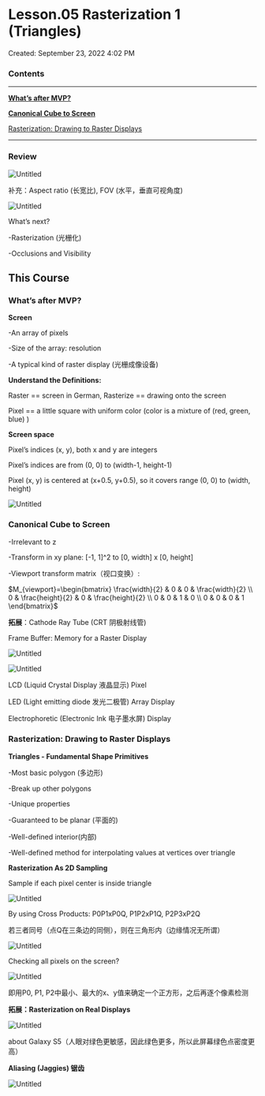 # Lesson.05 Rasterization 1 (Triangles)

Created: September 23, 2022 4:02 PM

### Contents

---

**[What’s after MVP?](Lesson%2005%20Rasterization%201%20(Triangles)%201f3085d05bc44b0a99f267ee7162cff3.md)**

**[Canonical Cube to Screen](Lesson%2005%20Rasterization%201%20(Triangles)%201f3085d05bc44b0a99f267ee7162cff3.md)**

[Rasterization: Drawing to Raster Displays](Lesson%2005%20Rasterization%201%20(Triangles)%201f3085d05bc44b0a99f267ee7162cff3.md)

---

### Review

![Untitled](Lesson%2005%20Rasterization%201%20(Triangles)%201f3085d05bc44b0a99f267ee7162cff3/Untitled.png)

补充：Aspect ratio (长宽比), FOV (水平，垂直可视角度)

![Untitled](Lesson%2005%20Rasterization%201%20(Triangles)%201f3085d05bc44b0a99f267ee7162cff3/Untitled%201.png)

What’s next?

-Rasterization (光栅化)

-Occlusions and Visibility

## This Course

### **What’s after MVP?**

**Screen**

-An array of pixels

-Size of the array: resolution

-A typical kind of raster display (光栅成像设备)

**Understand the Definitions:**

Raster == screen in German, Rasterize == drawing onto the screen

Pixel == a little square with uniform color (color is a mixture of (red, green, blue) )

**Screen space**

Pixel’s indices (x, y), both x and y are integers

Pixel’s indices are from (0, 0) to (width-1, height-1)

Pixel (x, y) is centered at (x+0.5, y+0.5), so it covers range (0, 0) to (width, height)

![Untitled](Lesson%2005%20Rasterization%201%20(Triangles)%201f3085d05bc44b0a99f267ee7162cff3/Untitled%202.png)

### **Canonical Cube to Screen**

-Irrelevant to z

-Transform in xy plane: [-1, 1]^2 to [0, width] x [0, height]

-Viewport transform matrix（视口变换）:

$M_{viewport}=\begin{bmatrix}
\frac{width}{2} & 0 & 0 & \frac{width}{2} \\
0 & \frac{height}{2} & 0 & \frac{height}{2} \\
0 & 0 & 1 & 0 \\
0 & 0 & 0 & 1
\end{bmatrix}$

**拓展**：Cathode Ray Tube (CRT 阴极射线管)

Frame Buffer: Memory for a Raster Display

![Untitled](Lesson%2005%20Rasterization%201%20(Triangles)%201f3085d05bc44b0a99f267ee7162cff3/Untitled%203.png)

![Untitled](Lesson%2005%20Rasterization%201%20(Triangles)%201f3085d05bc44b0a99f267ee7162cff3/Untitled%204.png)

LCD (Liquid Crystal Display 液晶显示) Pixel

LED (Light emitting diode 发光二极管) Array Display

Electrophoretic (Electronic Ink 电子墨水屏) Display

### Rasterization: Drawing to Raster Displays

**Triangles - Fundamental Shape Primitives**

-Most basic polygon (多边形)

-Break up other polygons

-Unique properties

-Guaranteed to be planar (平面的)

-Well-defined interior(内部)

-Well-defined method for interpolating values at vertices over triangle

**Rasterization As 2D Sampling**

Sample if each pixel center is inside triangle

![Untitled](Lesson%2005%20Rasterization%201%20(Triangles)%201f3085d05bc44b0a99f267ee7162cff3/Untitled%205.png)

By using Cross Products: P0P1xP0Q, P1P2xP1Q, P2P3xP2Q 

若三者同号（点Q在三条边的同侧），则在三角形内（边缘情况无所谓）

![Untitled](Lesson%2005%20Rasterization%201%20(Triangles)%201f3085d05bc44b0a99f267ee7162cff3/Untitled%206.png)

Checking all pixels on the screen?

![Untitled](Lesson%2005%20Rasterization%201%20(Triangles)%201f3085d05bc44b0a99f267ee7162cff3/Untitled%207.png)

即用P0, P1, P2中最小、最大的x、y值来确定一个正方形，之后再逐个像素检测

**拓展：Rasterization on Real Displays**

![Untitled](Lesson%2005%20Rasterization%201%20(Triangles)%201f3085d05bc44b0a99f267ee7162cff3/Untitled%208.png)

about Galaxy S5（人眼对绿色更敏感，因此绿色更多，所以此屏幕绿色点密度更高）

**Aliasing (Jaggies) 锯齿**

![Untitled](Lesson%2005%20Rasterization%201%20(Triangles)%201f3085d05bc44b0a99f267ee7162cff3/Untitled%209.png)